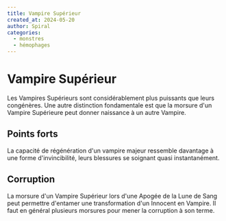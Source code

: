 ```yaml
---
title: Vampire Supérieur
created_at: 2024-05-20
author: Spiral
categories:
  - monstres
  - hémophages
---
```

# Vampire Supérieur
Les Vampires Supérieurs sont considérablement plus puissants que leurs congénères. Une autre distinction fondamentale est que la morsure d'un Vampire Supérieure peut donner naissance à un autre Vampire. 
## Points forts
La capacité de régénération d'un vampire majeur ressemble davantage à une forme d'invincibilité, leurs blessures se soignant quasi instantanément. 
## Corruption
La morsure d'un Vampire Supérieur lors d'une Apogée de la Lune de Sang peut permettre d'entamer une transformation d'un Innocent en Vampire. Il faut en général plusieurs morsures pour mener la corruption à son terme. 

